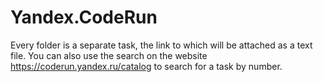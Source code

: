 # Yandex.CodeRun
Every folder is a separate task, the link to which will be attached as a text file.
You can also use the search on the website https://coderun.yandex.ru/catalog to search for a task by number.
